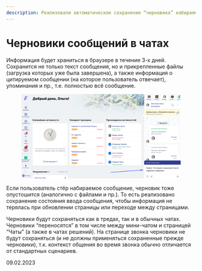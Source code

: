 ```yaml
---
description: Реализовали автоматическое сохранение “черновика” набираемого в чате сообщения
---
```


# Черновики сообщений в чатах

Информация будет храниться в браузере в течение 3-х дней. Сохранится не только текст сообщения, но и прикрепленные файлы (загрузка которых уже была завершена), а также информация о цитируемом сообщении (на которое пользователь отвечает), упоминания и пр., т.е. полностью всё сообщение.&#x20;

<figure><img src="../../.gitbook/assets/image (531).png" alt=""><figcaption></figcaption></figure>

Если пользователь стёр набираемое сообщение, черновик тоже опустошится (аналогично с файлами и пр.). То есть реализовано сохранение состояния ввода сообщения, чтобы информация не терялась при обновлении страницы или переходе между страницами.

Черновики будут сохраняться как в тредах, так и в обычных чатах. Черновики “переносятся” в том числе между мини-чатом и страницей “Чаты” (а также в чатах решений). На странице звонка черновики не будут сохраняться (и не должны применяться сохраненные прежде черновики), т.к. контекст общения во время звонка обычно отличается от стандартных сценариев.

09.02.2023
